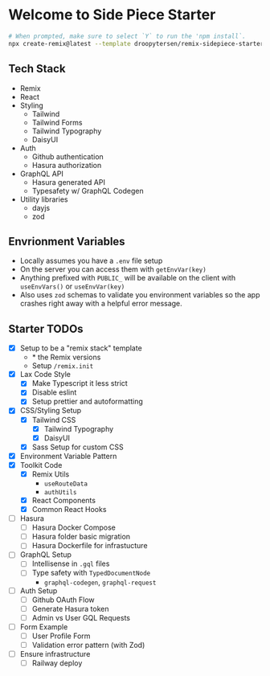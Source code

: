 # Welcome to Side Piece Starter

```sh
# When prompted, make sure to select `Y` to run the 'npm install`.
npx create-remix@latest --template droopytersen/remix-sidepiece-starter
```

## Tech Stack

- Remix
- React
- Styling
  - Tailwind
  - Tailwind Forms
  - Tailwind Typography
  - DaisyUI
- Auth
  - Github authentication
  - Hasura authorization
- GraphQL API
  - Hasura generated API
  - Typesafety w/ GraphQL Codegen
- Utility libraries
  - dayjs
  - zod

## Envrionment Variables

- Locally assumes you have a `.env` file setup
- On the server you can access them with `getEnvVar(key)`
- Anything prefixed with `PUBLIC_` will be available on the client with `useEnvVars()` or `useEnvVar(key)`
- Also uses `zod` schemas to validate you environment variables so the app crashes right away with a helpful error message.

## Starter TODOs

- [x] Setup to be a "remix stack" template
  - \* the Remix versions
  - Setup `/remix.init`
- [x] Lax Code Style
  - [x] Make Typescript it less strict
  - [x] Disable eslint
  - [x] Setup prettier and autoformatting
- [x] CSS/Styling Setup
  - [x] Tailwind CSS
    - [x] Tailwind Typography
    - [x] DaisyUI
  - [x] Sass Setup for custom CSS
- [x] Environment Variable Pattern
- [x] Toolkit Code
  - [x] Remix Utils
    - `useRouteData`
    - `authUtils`
  - [x] React Components
  - [x] Common React Hooks
- [ ] Hasura
  - [ ] Hasura Docker Compose
  - [ ] Hasura folder basic migration
  - [ ] Hasura Dockerfile for infrastucture
- [ ] GraphQL Setup
  - [ ] Intellisense in `.gql` files
  - [ ] Type safety with `TypedDocumentNode`
    - `graphql-codegen`, `graphql-request`
- [ ] Auth Setup
  - [ ] Github OAuth Flow
  - [ ] Generate Hasura token
  - [ ] Admin vs User GQL Requests
- [ ] Form Example
  - [ ] User Profile Form
  - [ ] Validation error pattern (with Zod)
- [ ] Ensure infrastructure
  - [ ] Railway deploy
